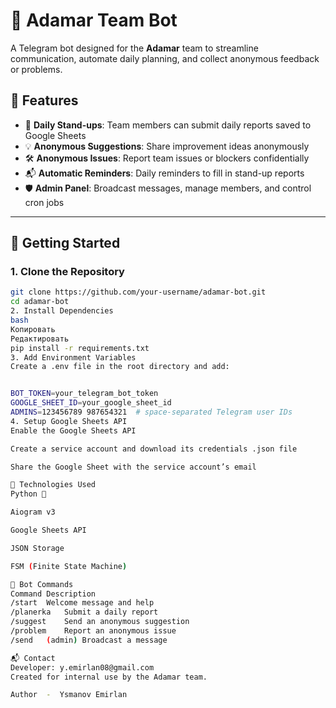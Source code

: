 # 🤖 Adamar Team Bot

A Telegram bot designed for the **Adamar** team to streamline communication, automate daily planning, and collect anonymous feedback or problems.

## 📌 Features

- 🧠 **Daily Stand-ups**: Team members can submit daily reports saved to Google Sheets
- 💡 **Anonymous Suggestions**: Share improvement ideas anonymously
- 🛠 **Anonymous Issues**: Report team issues or blockers confidentially
- 📬 **Automatic Reminders**: Daily reminders to fill in stand-up reports
- 🛡 **Admin Panel**: Broadcast messages, manage members, and control cron jobs

---

## 🚀 Getting Started

### 1. Clone the Repository
```bash
git clone https://github.com/your-username/adamar-bot.git
cd adamar-bot
2. Install Dependencies
bash
Копировать
Редактировать
pip install -r requirements.txt
3. Add Environment Variables
Create a .env file in the root directory and add:


BOT_TOKEN=your_telegram_bot_token
GOOGLE_SHEET_ID=your_google_sheet_id
ADMINS=123456789 987654321  # space-separated Telegram user IDs
4. Setup Google Sheets API
Enable the Google Sheets API

Create a service account and download its credentials .json file

Share the Google Sheet with the service account’s email

🧠 Technologies Used
Python 🐍

Aiogram v3

Google Sheets API

JSON Storage

FSM (Finite State Machine)

📎 Bot Commands
Command	Description
/start	Welcome message and help
/planerka	Submit a daily report
/suggest	Send an anonymous suggestion
/problem	Report an anonymous issue
/send	(admin) Broadcast a message

📬 Contact
Developer: y.emirlan08@gmail.com
Created for internal use by the Adamar team.

Author  -  Ysmanov Emirlan

